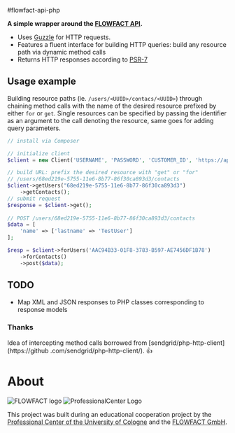 #flowfact-api-php

**A simple wrapper around the [FLOWFACT API](https://flowfact.atlassian.net/wiki/display/FA/Version+1.0.X).**

* Uses [Guzzle](http://docs.guzzlephp.org/en/latest/) for HTTP requests.
* Features a fluent interface for building HTTP queries: build any resource path via dynamic method calls
* Returns HTTP responses according to [PSR-7](http://www.php-fig.org/psr/psr-7/)

## Usage example
Building resource paths (ie. `/users/<UUID>/contacs/<UUID>`) through chaining method calls with the name of the 
desired resource prefixed by either `for` or `get`. Single resources can be specified by passing the identifier as an
 argument to the call denoting the resource, same goes for adding query parameters. 

```php
// install via Composer

// initialize client
$client = new Client('USERNAME', 'PASSWORD', 'CUSTOMER_ID', 'https://api.baseurl.tld/');

// build URL: prefix the desired resource with "get" or "for"
// /users/68ed219e-5755-11e6-8b77-86f30ca893d3/contacts
$client->getUsers("68ed219e-5755-11e6-8b77-86f30ca893d3")
    ->getContacts();
// submit request
$response = $client->get();
 
// POST /users/68ed219e-5755-11e6-8b77-86f30ca893d3/contacts
$data = [
    'name' => ['lastname' => 'TestUser']
];

$resp = $client->forUsers('AAC94B33-01F8-3783-B597-AE7456DF1B78')
    ->forContacts()
    ->post($data);


```
 
 
 ## TODO
 * Map XML and JSON responses to PHP classes corresponding to response models
 
 ### Thanks
 Idea of intercepting method calls borrowed from [sendgrid/php-http-client](https://github
 .com/sendgrid/php-http-client/). :thumbsup:
 
 # About
 ![FLOWFACT logo](https://www.flowfact.de/fileadmin/img/flowfact_logo_v2.png)
 ![ProfessionalCenter Logo](http://www.professionalcenter.uni-koeln.de/skin/proc_logo_head-neu.jpg)
 
 This project was built during an educational cooperation project by the [Professional Center of the University of 
 Cologne](http://www.professionalcenter.uni-koeln.de/professionalcenter.php) and the [FLOWFACT GmbH](https://www.flowfact.de).